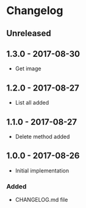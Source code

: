 # Changelog

<!-- There is always Unreleased section on the top. Subsections (Added, Changed, Fixed, Removed) should be added as needed. -->
## Unreleased

## 1.3.0 - 2017-08-30
- Get image

## 1.2.0 - 2017-08-27
- List all added

## 1.1.0 - 2017-08-27
- Delete method added

## 1.0.0 - 2017-08-26
- Initial implementation

### Added
- CHANGELOG.md file
